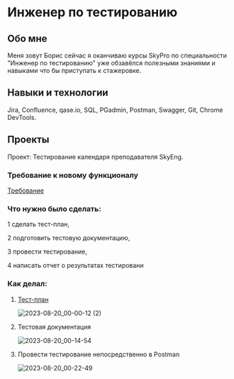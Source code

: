 # Инженер по тестированию 
## Обо мне
Меня зовут Борис сейчас я оканчиваю курсы SkyPro по специальности "Инженер по тестированию" уже обзавёлся полезными знаниями и навыками что бы приступать к стажеровке.
## Навыки и технологии
Jira, Confluence, qase.io, SQL, PGadmin, Postman, Swagger, Git, Chrome DevTools.
## Проекты 
Проект: Тестирование календаря преподавателя SkyEng.
### Требование к новому функционалу
[Требование](https://docs.google.com/document/d/19fx0ueyozmYxLwlQDql5tMrixsNdn1zc5SMmttDKSow/edit)

### Что нужно было сделать:
1️ сделать тест-план,

2️ подготовить тестовую документацию,

3️ провести тестирование,

4️ написать отчет о результатах тестировани

### Как делал: 
1. [Тест-план](https://docs.google.com/document/d/1e-UDkRlQrvPXjnOYL5gKpHUbSMvdTGcQhgpggTXciCE/edit)

   ![2023-08-20_00-00-12 (2)](https://github.com/Filonec/QA-Portfolio/assets/142620549/d0efd088-908b-4acd-9a9b-ee73d1cc66bc)

2. Тестовая документация

   ![2023-08-20_00-14-54](https://github.com/Filonec/QA-Portfolio/assets/142620549/f39d8047-0e89-4e9a-a424-9b8274065b77)

3. Провести тестирование непосредственно в Postman

   ![2023-08-20_00-22-49](https://github.com/Filonec/QA-Portfolio/assets/142620549/1c3c1c83-cd47-481c-8b16-7d0833d3e6c9)
   
